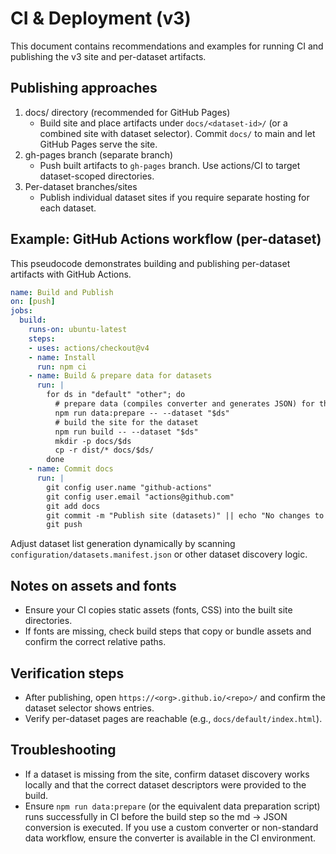 # CI & Deployment (v3)

This document contains recommendations and examples for running CI and publishing the v3 site and per-dataset artifacts.

## Publishing approaches

1. docs/ directory (recommended for GitHub Pages)
   - Build site and place artifacts under `docs/<dataset-id>/` (or a combined site with dataset selector). Commit `docs/` to main and let GitHub Pages serve the site.
2. gh-pages branch (separate branch)
   - Push built artifacts to `gh-pages` branch. Use actions/CI to target dataset-scoped directories.
3. Per-dataset branches/sites
   - Publish individual dataset sites if you require separate hosting for each dataset.

## Example: GitHub Actions workflow (per-dataset)

This pseudocode demonstrates building and publishing per-dataset artifacts with GitHub Actions.

```yaml
name: Build and Publish
on: [push]
jobs:
  build:
    runs-on: ubuntu-latest
    steps:
    - uses: actions/checkout@v4
    - name: Install
      run: npm ci
    - name: Build & prepare data for datasets
      run: |
        for ds in "default" "other"; do
          # prepare data (compiles converter and generates JSON) for the dataset
          npm run data:prepare -- --dataset "$ds"
          # build the site for the dataset
          npm run build -- --dataset "$ds"
          mkdir -p docs/$ds
          cp -r dist/* docs/$ds/
        done
    - name: Commit docs
      run: |
        git config user.name "github-actions"
        git config user.email "actions@github.com"
        git add docs
        git commit -m "Publish site (datasets)" || echo "No changes to commit"
        git push
```

Adjust dataset list generation dynamically by scanning `configuration/datasets.manifest.json` or other dataset discovery logic.

## Notes on assets and fonts

- Ensure your CI copies static assets (fonts, CSS) into the built site directories.
- If fonts are missing, check build steps that copy or bundle assets and confirm the correct relative paths.

## Verification steps

- After publishing, open `https://<org>.github.io/<repo>/` and confirm the dataset selector shows entries.
- Verify per-dataset pages are reachable (e.g., `docs/default/index.html`).

## Troubleshooting

- If a dataset is missing from the site, confirm dataset discovery works locally and that the correct dataset descriptors were provided to the build.
- Ensure `npm run data:prepare` (or the equivalent data preparation script) runs successfully in CI before the build step so the md -> JSON conversion is executed. If you use a custom converter or non-standard data workflow, ensure the converter is available in the CI environment.
